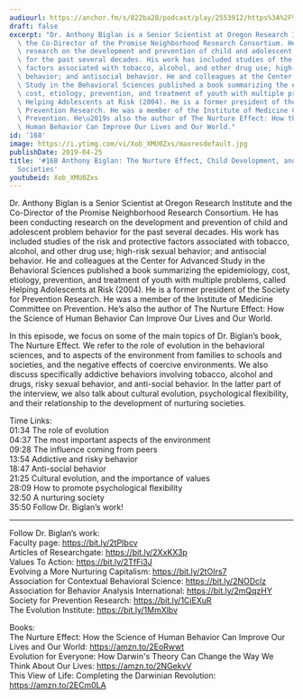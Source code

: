```yaml
---
audiourl: https://anchor.fm/s/822ba20/podcast/play/2553912/https%3A%2F%2Fd3ctxlq1ktw2nl.cloudfront.net%2Fstaging%2F2019-2-5%2F10836532-44100-2-c2bef89e9305.m4a
draft: false
excerpt: "Dr. Anthony Biglan is a Senior Scientist at Oregon Research Institute and\
  \ the Co-Director of the Promise Neighborhood Research Consortium. He has been conducting\
  \ research on the development and prevention of child and adolescent problem behavior\
  \ for the past several decades. His work has included studies of the risk and protective\
  \ factors associated with tobacco, alcohol, and other drug use; high-risk sexual\
  \ behavior; and antisocial behavior. He and colleagues at the Center for Advanced\
  \ Study in the Behavioral Sciences published a book summarizing the epidemiology,\
  \ cost, etiology, prevention, and treatment of youth with multiple problems, called\
  \ Helping Adolescents at Risk (2004). He is a former president of the Society for\
  \ Prevention Research. He was a member of the Institute of Medicine Committee on\
  \ Prevention. He\u2019s also the author of The Nurture Effect: How the Science of\
  \ Human Behavior Can Improve Our Lives and Our World."
id: '168'
image: https://i.ytimg.com/vi/Xob_XMU0Zxs/maxresdefault.jpg
publishDate: 2019-04-25
title: '#168 Anthony Biglan: The Nurture Effect, Child Development, and Nurturing
  Societies'
youtubeid: Xob_XMU0Zxs
---
```

<div class="timelinks">

Dr. Anthony Biglan is a Senior Scientist at Oregon Research Institute and the Co-Director of the Promise Neighborhood Research Consortium. He has been conducting research on the development and prevention of child and adolescent problem behavior for the past several decades. His work has included studies of the risk and protective factors associated with tobacco, alcohol, and other drug use; high-risk sexual behavior; and antisocial behavior. He and colleagues at the Center for Advanced Study in the Behavioral Sciences published a book summarizing the epidemiology, cost, etiology, prevention, and treatment of youth with multiple problems, called Helping Adolescents at Risk (2004). He is a former president of the Society for Prevention Research. He was a member of the Institute of Medicine Committee on Prevention. He’s also the author of The Nurture Effect: How the Science of Human Behavior Can Improve Our Lives and Our World.

In this episode, we focus on some of the main topics of Dr. Biglan’s book, The Nurture Effect. We refer to the role of evolution in the behavioral sciences, and to aspects of the environment from families to schools and societies, and the negative effects of coercive environments. We also discuss specifically addictive behaviors involving tobacco, alcohol and drugs, risky sexual behavior, and anti-social behavior. In the latter part of the interview, we also talk about cultural evolution, psychological flexibility, and their relationship to the development of nurturing societies.

Time Links:  
<time>01:34</time> The role of evolution  
<time>04:37</time> The most important aspects of the environment           
<time>09:28</time> The influence coming from peers                     
<time>13:54</time> Addictive and risky behavior                
<time>18:47</time> Anti-social behavior                    
<time>21:25</time> Cultural evolution, and the importance of values             
<time>28:09</time> How to promote psychological flexibility       
<time>32:50</time> A nurturing society          
<time>35:50</time> Follow Dr. Biglan’s work!

---

Follow Dr. Biglan’s work:  
Faculty page: https://bit.ly/2tPIbcv  
Articles of Researchgate: https://bit.ly/2XxKX3p  
Values To Action: https://bit.ly/2TfFi3J  
Evolving a More Nurturing Capitalism: https://bit.ly/2tOIrs7  
Association for Contextual Behavioral Science: https://bit.ly/2NODclz  
Association for Behavior Analysis International: https://bit.ly/2mQqzHY  
Society for Prevention Research: https://bit.ly/1CiEXuR  
The Evolution Institute: https://bit.ly/1MmXlbv

Books:  
The Nurture Effect: How the Science of Human Behavior Can Improve Our Lives and Our World: https://amzn.to/2EoRwwt  
Evolution for Everyone: How Darwin's Theory Can Change the Way We Think About Our Lives: https://amzn.to/2NGekvV  
This View of Life: Completing the Darwinian Revolution: https://amzn.to/2ECm0LA
</div>

